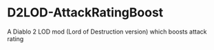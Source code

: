 # D2LOD-AttackRatingBoost
A Diablo 2 LOD mod (Lord of Destruction version) which boosts attack rating
